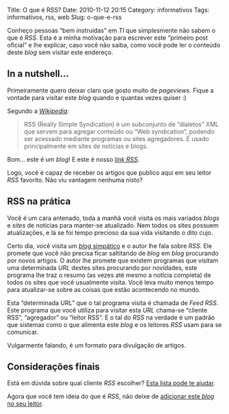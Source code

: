 Title: O que é RSS?
Date: 2010-11-12 20:15
Category: informativos
Tags: informativos, rss, web
Slug: o-que-e-rss

Conheço pessoas “bem instruídas” em _TI_ que simplesmente não sabem o que é _RSS_.
Esta é a minha motivação para escrever este “primeiro post oficial” e lhe explicar,
caso você não saiba, como você pode ler o conteúdo deste _blog_ sem visitar este endereço.

<!-- PELICAN_END_SUMMARY -->

## In a nutshell…

Primeiramente quero deixar claro que gosto muito de _pageviews_. Fique a vontade
para visitar este _blog_ quando e quantas vezes quiser :)

Segundo a [_Wikipedia_](http://pt.wikipedia.org/ "Visite a Wikipedia"):

> RSS (Really Simple Syndication) é um subconjunto de “dialetos” XML que servem para agregar conteúdo ou “Web syndication“, podendo ser acessado mediante programas ou sites agregadores. É usado principalmente em sites de notícias e blogs.

Bom… este é um _blog_! E este é nosso [_link RSS_](http://www.klauslaube.com.br/feed/ "Confira o nosso feed RSS").

Logo, você é capaz de receber os artigos que publico aqui em seu leitor _RSS_
favorito. Não viu vantagem nenhuma nisto?

## RSS na prática

Você é um cara antenado, toda a manhã você visita os mais variados _blogs_ e
_sites_ de notícias para manter-se atualizado. Nem todos os sites possuem
atualizações, e lá se foi tempo precioso da sua vida visitando o dito cujo.

Certo dia, você visita um [_blog_ simpático](http://klauslaube.com.br "O blog pode até ser simpático, mas o autor não =]")
e o autor lhe fala sobre _RSS_. Ele promete que você não precisa ficar
saltitando de _blog_ em _blog_ procurando por novos artigos. O autor lhe 
promete que existem programas que visitam uma determinada _URL_ destes sites
procurando por novidades, este programa lhe traz o resumo (as vezes até mesmo
a notícia completa) de todos os sites que você usualmente visita. Você leva
muito menos tempo para atualizar-se sobre as coisas que estão acontecendo no mundo.

Esta “determinada URL” que o tal programa visita é chamada de _Feed RSS_.
Este programa que você utiliza para visitar esta _URL_ chama-se “cliente RSS“,
“agregador” ou “leitor RSS“. E o tal do _RSS_ na verdade é um padrão que
sistemas como o que alimenta este _blog_ e os leitores _RSS_
usam para se comunicar.

Vulgarmente falando, é um formato para divulgação de artigos.

## Considerações finais

Está em dúvida sobre qual cliente _RSS_ escolher?
[Esta lista pode te ajudar](http://pt.wikipedia.org/wiki/Anexo:Lista_de_agregadores_de_feed "Escolha o agregador RSS do seu agrado").

Agora que você tem ideia do que é _RSS_, não deixe de
[adicionar este _blog_ no seu leitor](http://www.klauslaube.com.br/feed/ "Adicione este blog ao seu leitor RSS").
